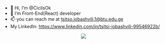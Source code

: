 - 👋 Hi, I’m @CiciIsOk
- 🌱 I’m Front-End(React) developer
- 📫 you can reach me at tsitso.iobashvili.1@btu.edu.ge
-  My LinkedIn: https://www.linkedin.com/in/tsitsi-iobashvili-99546922b/

<p align="center">
  <img src="https://github-readme-stats.vercel.app/api?username=CiciIsOk&count_private=true&theme=dracula&hide=prs,issues,contribs&show_icons=true">
</p>
